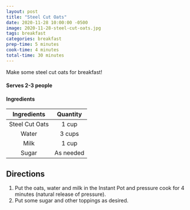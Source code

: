 ```yaml
---
layout: post
title: "Steel Cut Oats"
date: 2020-11-28 10:00:00 -0500
image: 2020-11-28-steel-cut-oats.jpg
tags: breakfast
categories: breakfast
prep-time: 5 minutes
cook-time: 4 minutes
total-time: 30 minutes
---
```


Make some steel cut oats for breakfast!

#### Serves 2-3 people

#### Ingredients

|   Ingredients  |  Quantity |
|:--------------:|:---------:|
| Steel Cut Oats |   1 cup   |
|      Water     |   3 cups  |
|      Milk      |   1 cup   |
|      Sugar     | As needed |

## Directions

1. Put the oats, water and milk in the Instant Pot and pressure cook for 4 minutes (natural release of pressure).
2. Put some sugar and other toppings as desired.